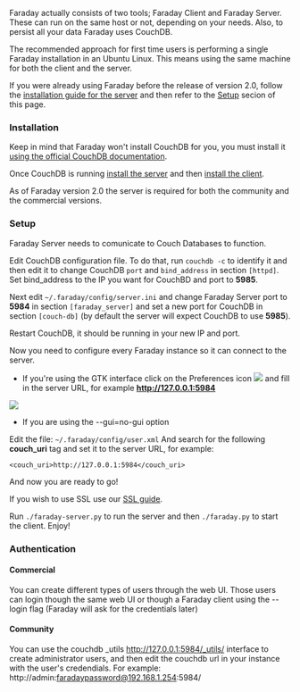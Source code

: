 Faraday actually consists of two tools; Faraday Client and Faraday Server. These can run on the same host or not, depending on your needs. Also, to persist all your data Faraday uses CouchDB.

The recommended approach for first time users is performing a single Faraday installation in an Ubuntu Linux. This means using the same machine for both the client and the server.

If you were already using Faraday before the release of version 2.0, follow the [installation guide for the server](https://github.com/infobyte/faraday/wiki/Installation-server) and then refer to the [Setup](#setup) secion of this page.

### Installation

Keep in mind that Faraday won't install CouchDB for you, you must install it [using the official CouchDB documentation](http://docs.couchdb.org/en/1.6.1/install).

Once CouchDB is running [install the server](https://github.com/infobyte/faraday/wiki/Installation-server) and then [install the client](https://github.com/infobyte/faraday/wiki/Installation-server).

As of Faraday version 2.0 the server is required for both the community and the commercial versions.

<a name="setup"></a>
### Setup

Faraday Server needs to comunicate to Couch Databases to function.

Edit CouchDB configuration file. To do that, run ```couchdb -c``` to identify it and then edit it to change CouchDB `port` and `bind_address` in section ```[httpd]```. Set bind_address to the IP you want for CouchBD and port to **5985**.

Next edit ```~/.faraday/config/server.ini``` and change Faraday Server port to **5984** in section ```[faraday_server]``` and set a new port for CouchDB in section ```[couch-db]``` (by default the server will expect CouchDB to use **5985**).

Restart CouchDB, it should be running in your new IP and port.

Now you need to configure every Faraday instance so it can connect to the server.

* If you're using the GTK interface click on the Preferences icon ![](https://raw.github.com/wiki/infobyte/faraday/images/gtk-preferences-icon.png) and fill in the server URL, for example **http://127.0.0.1:5984**

![](https://raw.github.com/wiki/infobyte/faraday/images/gtk-preferences-dialog.png)

* If you are using the --gui=no-gui option

Edit the file: `~/.faraday/config/user.xml`
And search for the following **couch_uri** tag and set it to the server URL, for example:

`<couch_uri>http://127.0.0.1:5984</couch_uri>`

And now you are ready to go!

If you wish to use SSL use our [SSL guide](https://github.com/infobyte/faraday/wiki/SSL).

Run `./faraday-server.py` to run the server and then `./faraday.py` to start the client. Enjoy!

### Authentication
#### Commercial

You can create different types of users through the web UI. Those users can login though the same web UI or though a Faraday client using the --login flag (Faraday will ask for the credentials later)

#### Community
You can use the couchdb _utils http://127.0.0.1:5984/_utils/ interface to create administrator users, and then edit the couchdb url in your instance with the user's credendials. For example: http://admin:faradaypassword@192.168.1.254:5984/
